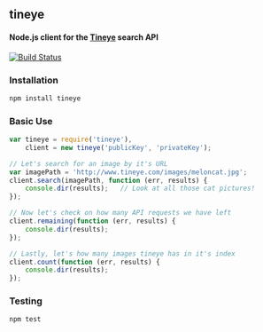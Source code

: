 ## tineye
#### Node.js client for the [Tineye](http://www.tineye.com/) search API

[![Build Status](https://secure.travis-ci.org/thisandagain/tineye.png)](http://travis-ci.org/thisandagain/tineye)

### Installation
```bash
npm install tineye
```

### Basic Use
```javascript
var tineye = require('tineye'),
    client = new tineye('publicKey', 'privateKey');

// Let's search for an image by it's URL
var imagePath = 'http://www.tineye.com/images/meloncat.jpg';
client.search(imagePath, function (err, results) {
    console.dir(results);   // Look at all those cat pictures!
});

// Now let's check on how many API requests we have left
client.remaining(function (err, results) {
    console.dir(results);
});

// Lastly, let's how many images tineye has in it's index
client.count(function (err, results) {
    console.dir(results);
});

```

### Testing
```bash
npm test
```